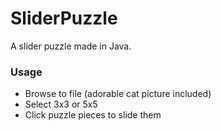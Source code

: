 # SliderPuzzle
A slider puzzle made in Java.

### Usage
- Browse to file (adorable cat picture included)
- Select 3x3 or 5x5
- Click puzzle pieces to slide them
